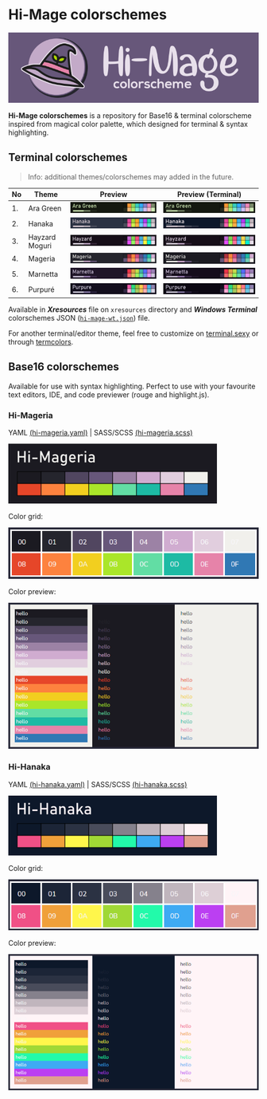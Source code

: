 # Hi-Mage colorschemes

<p align="center" style="text-align:center"><img src="hi-mage-logo.png" alt="Hi-Mage logo" /></p>

**Hi-Mage colorschemes** is a repository for Base16 & terminal colorscheme inspired from magical color palette, which designed for terminal & syntax highlighting.


## Terminal colorschemes

> Info: additional themes/colorschemes may added in the future.

| No  | Theme | Preview | Preview (Terminal) |
| --- | ----- | :-----: | :----: |
|  1. | Ara Green | ![Ara Green](colorcard/ara-green.png) | ![Ara Green - Terminal](colorcard-terminal/ara-green.png) |
|  2. | Hanaka | ![Hanaka](colorcard/hanaka.png) | ![Hanaka - Terminal](colorcard-terminal/hanaka.png) |
|  3. | Hayzard Moguri | ![Hayzard Moguri](colorcard/hayzard.png) | ![Hayzard Moguri - Terminal](colorcard-terminal/hayzard.png) |
|  4. | Mageria | ![Mageria](colorcard/mageria.png) | ![Mageria - Terminal](colorcard-terminal/mageria.png) |
|  5. | Marnetta | ![Marnetta](colorcard/marnetta.png) | ![Marnetta - Terminal](colorcard-terminal/marnetta.png) |
|  6. | Purpuré | ![Purpuré](colorcard/purpure.png) | ![Purpuré - Terminal](colorcard-terminal/purpure.png) |

Available in **_Xresources_** file on `xresources` directory and **_Windows Terminal_** colorschemes JSON ([`hi-mage-wt.json`](hi-mage-wt.json)) file.

For another terminal/editor theme, feel free to customize on [terminal.sexy](https://terminal.sexy/) or through [termcolors](https://github.com/stayradiated/termcolors).


## Base16 colorschemes

Available for use with syntax highlighting. Perfect to use with your favourite text editors, IDE, and code previewer (rouge and highlight.js).

### Hi-Mageria

YAML [(hi-mageria.yaml)](base16/hi-mageria/hi-mageria.yaml) | SASS/SCSS [(hi-mageria.scss)](base16/hi-mageria/hi-mageria.scss)

![Hi-Mageria - Color card](base16/hi-mageria/color-card-hi-mageria.png)

Color grid:

![Hi-Mageria - Color grid](base16/hi-mageria/hi-mageria-base16-colorgrid.png)

Color preview:

![Hi-Mageria - Color samples](base16/hi-mageria/hi-mageria-base16-sample.png)


### Hi-Hanaka

YAML [(hi-hanaka.yaml)](base16/hi-hanaka/hi-hanaka.yaml) | SASS/SCSS [(hi-hanaka.scss)](base16/hi-hanaka/hi-hanaka.scss)

![Hi-Hanaka - Color card](base16/hi-hanaka/color-card-hi-hanaka.png)

Color grid:

![Hi-Hanaka - Color grid](base16/hi-hanaka/hi-hanaka-base16-colorgrid.png)

Color preview:

![Hi-Hanaka - Color samples](base16/hi-hanaka/hi-hanaka-base16-sample.png)

